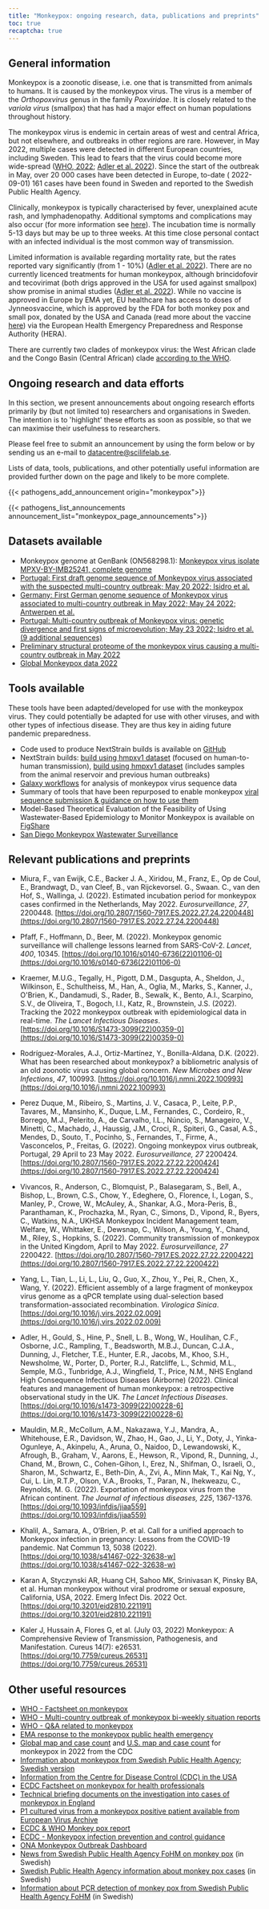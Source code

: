```yaml
---
title: "Monkeypox: ongoing research, data, publications and preprints"
toc: true
recaptcha: true
---
```


## General information

Monkeypox is a zoonotic disease, i.e. one that is transmitted from animals to humans. It is caused by the monkeypox virus. The virus is a member of the *Orthopoxvirus* genus in the family *Poxviridae*. It is closely related to the *variola virus* (smallpox) that has had a major effect on human populations throughout history.

The monkeypox virus is endemic in certain areas of west and central Africa, but not elsewhere, and outbreaks in other regions are rare. However, in May 2022, multiple cases were detected in different European countries, including Sweden. This lead to fears that the virus could become more wide-spread ([WHO, 2022](https://www.who.int/health-topics/monkeypox#tab=tab_1); [Adler et al. 2022](https://doi.org/10.1016/s1473-3099(22)00228-6)). Since the start of the outbreak in May, over 20 000 cases have been detected in Europe, to-date ( 2022-09-01) 161 cases have been found in Sweden and reported to the Swedish Public Health Agency.

Clinically, monkeypox is typically characterised by fever, unexplained acute rash, and lymphadenopathy. Additional symptoms and complications may also occur (for more information see [here](https://www.cdc.gov/poxvirus/monkeypox/symptoms/index.html)). The incubation time is normally 5-13 days but may be up to three weeks. At this time close personal contact with an infected individual is the most common way of transmission.

Limited information is available regarding mortality rate, but the rates reported vary significantly (from 1 - 10%) ([Adler et al. 2022](https://doi.org/10.1016/s1473-3099(22)00228-6)). There are no currently licenced treatments for human monkeypox, although brincidofovir and tecovirimat (both drigs approved in the USA for used against smallpox) show promise in animal studies ([Adler et al. 2022](https://doi.org/10.1016/s1473-3099(22)00228-6)). While no vaccine is approved in Europe by EMA yet, EU healthcare has access to doses of Jynneosvaccine, which is approved by the FDA for both monkey pox and small pox, donated by the USA and Canada (read more about the vaccine [here](https://www.cdc.gov/poxvirus/monkeypox/vaccines/jynneos.html)) via the European Health Emergency Preparedness and Response Authority (HERA).

There are currently two clades of monkeypox virus: the West African clade and the Congo Basin (Central African) clade [according to the WHO](https://www.who.int/emergencies/disease-outbreak-news/item/2022-DON385).

## Ongoing research and data efforts

In this section, we present announcements about ongoing research efforts primarily by (but not limited to) researchers and organisations in Sweden. The intention is to 'highlight' these efforts as soon as possible, so that we can maximise their usefulness to researchers.

Please feel free to submit an announcement by using the form below or by sending us an e-mail to datacentre@scilifelab.se.

Lists of data, tools, publications, and other potentially useful information are provided further down on the page and likely to be more complete.

{{< pathogens_add_announcement origin="monkeypox">}}

{{< pathogens_list_announcements announcement_list="monkeypox_page_announcements">}}

## Datasets available

- Monkeypox genome at GenBank (ON568298.1): [Monkeypox virus isolate MPXV-BY-IMB25241, complete genome](https://www.ncbi.nlm.nih.gov/nuccore/ON568298)
- [Portugal: First draft genome sequence of Monkeypox virus associated with the suspected multi-country outbreak; May 20 2022; Isidro et al.](https://virological.org/t/first-draft-genome-sequence-of-monkeypox-virus-associated-with-the-suspected-multi-country-outbreak-may-2022-confirmed-case-in-portugal/799)
- [Germany: First German genome sequence of Monkeypox virus associated to multi-country outbreak in May 2022; May 24 2022; Antwerpen et al.](https://virological.org/t/first-german-genome-sequence-of-monkeypox-virus-associated-to-multi-country-outbreak-in-may-2022/812)
- [Portugal: Multi-country outbreak of Monkeypox virus: genetic divergence and first signs of microevolution; May 23 2022; Isidro et al. (9 additional sequences)](https://virological.org/t/multi-country-outbreak-of-monkeypox-virus-genetic-divergence-and-first-signs-of-microevolution/806)
- [Preliminary structural proteome of the monkeypox virus causing a multi-country outbreak in May 2022](https://figshare.com/articles/dataset/Preliminary_structural_proteome_of_the_monkeypox_virus_causing_a_multi-country_outbreak_in_May_2022/19877842/2)
- [Global Monkeypox data 2022](https://github.com/globaldothealth/monkeypox)

## Tools available

These tools have been adapted/developed for use with the monkeypox virus. They could potentially be adapted for use with other viruses, and with other types of infectious disease. They are thus key in aiding future pandemic preparedness.

- Code used to produce NextStrain builds is available on [GitHub](https://github.com/nextstrain/monkeypox)
- NextStrain builds: [build using hmpxv1 dataset](https://nextstrain.org/monkeypox/hmpxv1) (focused on human-to-human transmission), [build using hmpxv1 dataset](https://nextstrain.org/monkeypox/mpxv) (includes samples from the animal reservoir and previous human outbreaks)
- [Galaxy workflows](https://galaxyproject.org/projects/mpxv/) for analysis of monkeypox virus sequence data
- Summary of tools that have been repurposed to enable monkeypox [viral sequence submission & guidance on how to use them](https://docs.google.com/viewer?url=https://github.com/enasequence/ena-content-dataflow/raw/master/docs/Monkeypox%20virus%20ENA%20Submission%20Guidance.pdf)
- Model-Based Theoretical Evaluation of the Feasibility of Using Wastewater-Based Epidemiology to Monitor Monkeypox is available on [FigShare](https://figshare.com/collections/Model-Based_Theoretical_Evaluation_of_the_Feasibility_of_Using_Wastewater-Based_Epidemiology_to_Monitor_Monkeypox/6177355)
- [San Diego Monkeypox Wastewater Surveillance](https://searchcovid.info/dashboards/wastewater-surveillance-mpx/)

## Relevant publications and preprints

- Miura, F., van Ewijk, C.E., Backer J. A., Xiridou, M., Franz, E., Op de Coul, E., Brandwagt, D., van Cleef, B., van Rijckevorsel. G., Swaan. C., van den Hof, S., Wallinga, J. (2022). Estimated incubation period for monkeypox cases confirmed in the Netherlands, May 2022. *Eurosurveillance*, *27*, 2200448. [https://doi.org/10.2807/1560-7917.ES.2022.27.24.2200448](https://doi.org/10.2807/1560-7917.ES.2022.27.24.2200448)

- Pfaff, F., Hoffmann, D., Beer, M. (2022). Monkeypox genomic surveillance will challenge lessons learned from SARS-CoV-2. *Lancet*, *400*, 10345. [https://doi.org/10.1016/s0140-6736(22)01106-0](https://doi.org/10.1016/s0140-6736(22)01106-0)

- Kraemer, M.U.G., Tegally, H., Pigott, D.M., Dasgupta, A., Sheldon, J., Wilkinson, E., Schultheiss, M., Han, A., Oglia, M., Marks, S., Kanner, J., O'Brien, K., Dandamudi, S., Rader, B., Sewalk, K., Bento, A.I., Scarpino, S.V., de Oliveira, T., Bogoch, I.I., Katz, R., Brownstein, J.S. (2022). Tracking the 2022 monkeypox outbreak with epidemiological data in real-time. *The Lancet Infectious Diseases*. [https://doi.org/10.1016/S1473-3099(22)00359-0](https://doi.org/10.1016/S1473-3099(22)00359-0)

- Rodríguez-Morales, A.J., Ortiz-Martínez, Y., Bonilla-Aldana, D.K. (2022). What has been researched about monkeypox? a bibliometric analysis of an old zoonotic virus causing global concern. *New Microbes and New Infections*, *47*, 100993. [https://doi.org/10.1016/j.nmni.2022.100993](https://doi.org/10.1016/j.nmni.2022.100993)

- Perez Duque, M., Ribeiro, S., Martins, J. V., Casaca, P., Leite, P.P., Tavares, M., Mansinho, K., Duque, L.M., Fernandes, C., Cordeiro, R., Borrego, M.J., Pelerito, A., de Carvalho, I.L., Núncio, S., Manageiro, V., Minetti, C., Machado, J., Haussig, J.M., Croci, R., Spiteri, G., Casal, A.S., Mendes, D., Souto, T., Pocinho, S., Fernandes, T., Firme, A., Vasconcelos, P., Freitas, G. (2022). Ongoing monkeypox virus outbreak, Portugal, 29 April to 23 May 2022. *Eurosurveillance, 27* 2200424. [https://doi.org/10.2807/1560-7917.ES.2022.27.22.2200424](https://doi.org/10.2807/1560-7917.ES.2022.27.22.2200424)

- Vivancos, R., Anderson, C., Blomquist, P., Balasegaram, S., Bell, A., Bishop, L., Brown, C.S., Chow, Y., Edeghere, O., Florence, I., Logan, S., Manley, P., Crowe, W., McAuley, A., Shankar, A.G., Mora-Peris, B., Paranthaman, K., Prochazka, M., Ryan, C., Simons, D., Vipond, R., Byers, C., Watkins, N.A., UKHSA Monkeypox Incident Management team, Welfare, W., Whittaker, E., Dewsnap, C., Wilson, A., Young, Y., Chand, M., Riley, S., Hopkins, S. (2022). Community transmission of monkeypox in the United Kingdom, April to May 2022. *Eurosurveillance, 27* 2200422. [https://doi.org/10.2807/1560-7917.ES.2022.27.22.2200422](https://doi.org/10.2807/1560-7917.ES.2022.27.22.2200422)

- Yang, L., Tian, L., Li, L., Liu, Q., Guo, X., Zhou, Y., Pei, R., Chen, X., Wang, Y. (2022). Efficient assembly of a large fragment of monkeypox virus genome as a qPCR template using dual-selection based transformation-associated recombination. *Virologica Sinica*. [https://doi.org/10.1016/j.virs.2022.02.009](https://doi.org/10.1016/j.virs.2022.02.009)

- Adler, H., Gould, S., Hine, P., Snell, L. B., Wong, W., Houlihan, C.F., Osborne, J.C., Rampling, T., Beadsworth, M.B.J., Duncan, C.J.A., Dunning, J., Fletcher, T.E., Hunter, E.R., Jacobs, M., Khoo, S.H., Newsholme, W., Porter, D., Porter, R.J., Ratcliffe, L., Schmid, M.L., Semple, M.G., Tunbridge, A.J., Wingfield, T., Price, N.M., NHS England High Consequence Infectious Diseases (Airborne) (2022). Clinical features and management of human monkeypox: a retrospective observational study in the UK. *The Lancet Infectious Diseases*. [https://doi.org/10.1016/s1473-3099(22)00228-6](https://doi.org/10.1016/s1473-3099(22)00228-6)

- Mauldin, M.R., McCollum, A.M., Nakazawa, Y.J., Mandra, A., Whitehouse, E.R., Davidson, W., Zhao, H., Gao, J., Li, Y., Doty, J., Yinka-Ogunleye, A., Akinpelu, A., Aruna, O., Naidoo, D., Lewandowski, K., Afrough, B., Graham, V., Aarons, E., Hewson, R., Vipond, R., Dunning, J., Chand, M., Brown, C., Cohen-Gihon, I., Erez, N., Shifman, O., Israeli, O., Sharon, M., Schwartz, E., Beth-Din, A., Zvi, A., Minn Mak, T., Kai Ng, Y., Cui, L. Lin, R.T.P., Olson, V.A., Brooks, T., Paran, N., Ihekweazu, C., Reynolds, M. G. (2022). Exportation of monkeypox virus from the African continent. *The Journal of infectious diseases, 225*, 1367-1376. [https://doi.org/10.1093/infdis/jiaa559](https://doi.org/10.1093/infdis/jiaa559)

- Khalil, A., Samara, A., O’Brien, P. et al. Call for a unified approach to Monkeypox infection in pregnancy: Lessons from the COVID-19 pandemic. Nat Commun 13, 5038 (2022). [https://doi.org/10.1038/s41467-022-32638-w](https://doi.org/10.1038/s41467-022-32638-w)

- Karan A, Styczynski AR, Huang CH, Sahoo MK, Srinivasan K, Pinsky BA, et al. Human monkeypox without viral prodrome or sexual exposure, California, USA, 2022. Emerg Infect Dis. 2022 Oct. [https://doi.org/10.3201/eid2810.221191](https://doi.org/10.3201/eid2810.221191)

- Kaler J, Hussain A, Flores G, et al. (July 03, 2022) Monkeypox: A Comprehensive Review of Transmission, Pathogenesis, and Manifestation. Cureus 14(7): e26531. [https://doi.org/10.7759/cureus.26531](https://doi.org/10.7759/cureus.26531)

## Other useful resources

- [WHO - Factsheet on monkeypox](https://www.who.int/news-room/fact-sheets/detail/monkeypox)
- [WHO - Multi-country outbreak of monkeypox bi-weekly situation reports](https://www.who.int/emergencies/situation-reports)
- [WHO - Q&A related to monkeypox](https://www.who.int/news-room/questions-and-answers/item/monkeypox)
- [EMA response to the monkeypox public health emergency](https://www.ema.europa.eu/en/news/ema-response-monkeypox-public-health-emergency)
- [Global map and case count](https://www.cdc.gov/poxvirus/monkeypox/response/2022/world-map.html) and [U.S. map and case count](https://www.cdc.gov/poxvirus/monkeypox/response/2022/us-map.html) for monkeypox in 2022 from the CDC
- [Information about monkeypox from Swedish Public Health Agency](https://www.folkhalsomyndigheten.se/the-public-health-agency-of-sweden/communicable-disease-control/disease-information-about-monkeypox/); [Swedish version](https://www.folkhalsomyndigheten.se/smittskydd-beredskap/smittsamma-sjukdomar/apkoppor/)
- [Information from the Centre for Disease Control (CDC) in the USA](https://www.cdc.gov/poxvirus/monkeypox/index.html)
- [ECDC Factsheet on monkeypox for health professionals](https://www.ecdc.europa.eu/en/all-topics-z/monkeypox/factsheet-health-professionals)
- [Technical briefing documents on the investigation into cases of monkeypox in England](https://www.gov.uk/government/publications/monkeypox-outbreak-technical-briefings)
- [P1 cultured virus from a monkeypox positive patient available from European Virus Archive](https://www.european-virus-archive.com/virus/monkeypox-virus-mpxv2022nl001-animal-human-2022-netherlands-mpxv2022nl001)
- [ECDC & WHO Monkey pox report](https://monkeypoxreport.ecdc.europa.eu/)
- [ECDC - Monkeypox infection prevention and control guidance](https://www.ecdc.europa.eu/en/publications-data/monkeypox-infection-prevention-and-control-guidance-primary-and-acute-care)
- [ONA Monkeypox Outbreak Dashboard](https://onaghi.akuko.io/post/84cd71fb-9ce0-480a-8571-0e608a287849)
- [News from  Swedish Public Health Agency FoHM on monkey pox](https://www.folkhalsomyndigheten.se/smittskydd-beredskap/smittsamma-sjukdomar/apkoppor/) (in Swedish)
- [Swedish Public Health Agency information about monkey pox cases](https://www.folkhalsomyndigheten.se/smittskydd-beredskap/utbrott/aktuella-utbrott/apkoppor-internationellt-maj-2022-/) (in Swedish)
- [Information about PCR  detection of monkey pox from  Swedish Public Health Agency FoHM](https://www.folkhalsomyndigheten.se/mikrobiologi-laboratorieanalyser/laboratorieanalyser-och-tjanster/analyskatalog/pcr/orthopoxvirus/) (in Swedish)
